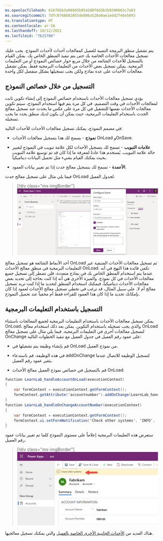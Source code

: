 ```yaml
---
ms.openlocfilehash: 616f6bb3e089d5b954280f0d3b1b9390663c7a63
ms.sourcegitcommit: 7dfc0768b02855de806a520a0ae1edd2f4de5093
ms.translationtype: HT
ms.contentlocale: ar-SA
ms.lasthandoff: 10/12/2021
ms.locfileid: "7625700"
---
```

يتم تشغيل منطق البرمجة النصية للعميل كمعالجات أحداث لأحداث النموذج. يجب عليك تسجيل معالجات الأحداث الخاصة بك حتى يتم تنفيذ المنطق الخاص بك. يمكن القيام بالتسجيل للأحداث الشائعة من خلال مربع حوار خصائص النموذج أو من التعليمات البرمجية. يمكن تسجيل بعض الأحداث من التعليمات البرمجية فقط. يمكن تشغيل معالجات الأحداث على عدة نماذج ولكن يجب تسجيلها بشكل منفصل لكل واحدة.

## <a name="registering-via-form-properties"></a>التسجيل من خلال خصائص النموذج

يؤدي تسجيل معالجات الأحداث باستخدام خصائص النموذج إلى إنشاء تكوين ثابت لمعالجات الأحداث في وقت التصميم. في كل مرة يتم فيها استخدام النموذج، سيتم تكوين معالجات الأحداث نفسها للتشغيل في كل مرة على عكس ما يحدث عند تسجيل معالج الحدث باستخدام التعليمات البرمجية، حيث يمكن أن يكون لديك منطق يحدد ما يجب تسجيله.

في مصمم النموذج، يمكنك تسجيل معالجات الأحداث للأحداث التالية:

-   **نموذج** - يسمح لك هذا بتسجيل معالجات الأحداث OnLoad وOnSave.

-   **علامات التبويب** - تسمح لك بتسجيل الأحداث لكل علامة تبويب في النموذج لتغيير حالة علامة التبويب. يُستخدم هذا عادةً لمعرفة ما إذا كان قد تم توسيع علامة التبويب بحيث يمكنك القيام بشيء مثل تحميل البيانات ديناميكياً.

-   **الأعمدة** - تسمح لك بتسجيل معالج حدث إذا تم تغيير بيانات العمود.

فيما يلي مثال على تسجيل معالج حدث OnLoad لجدول العميل.

> [!div class="mx-imgBorder"]
> [![لقطة شاشة تعرض تكوين معالج الأحداث في مصمم النموذج.](../media/configure-event.png)](../media/configure-event.png#lightbox)

أحد الأنماط الشائعة هو تسجيل معالج OnLoad ثم تسجيل معالجات الأحداث المتبقية عبر التعليمات البرمجية في منطق معالج الأحداث OnLoad. تكمن فائدة هذا النهج في أنه عندما يتم استخدام المنطق الخاص بك في نماذج متعددة، فلن تضطر إلى تسجيل جميع معالجات الأحداث في كل نموذج. والميزة الأخرى هي أنه إذا كنت بحاجة إلى تحديد بعض معالجات الأحداث ديناميكياً، فيمكنك استخدام المنطق لتحديد ما إذا كنت تريد تسجيل معالج أم لا. على سبيل المثال، قد ترغب في تخطي تسجيل معالج الأحداث لعمود إذا كان بإمكانك تحديد ما إذا كان هذا العمود للقراءة فقط أم مخفياً عند تحميل النموذج.

## <a name="registering-using-code"></a>التسجيل باستخدام التعليمات البرمجية

يمكن تسجيل معالجات الأحداث باستخدام التعليمات البرمجية لجميع المعالجات باستثناء OnLoad، والذي يجب تسجيله باستخدام التكوين. يمكن بعد ذلك استخدام معالج OnLoad لتسجيل معالجات أخرى في التعليمات البرمجية. فيما يلي مثال على تسجيل معالج OnChange على عمود رقم العميل في جدول العميل مع تنفيذ الخطوات التالية:

-   قم بإنشاء وظيفة يتم تشغيلها في OnLoad من نموذج العميل.

-   في هذه الوظيفة، قم باستدعاء addOnChange لتسجيل الوظيفة للاتصال عندما يتغير عمود رقم العميل.

-   قم بالتسجيل في خصائص نموذج العميل معالج الأحداث OnLoad.

```csharp
function LearnLab_handleAccountOnLoad(executionContext)
{  
    var formContext = executionContext.getFormContext();
    formContext.getAttribute('accountnumber').addOnChange(LearnLab_handleOnChangeAccountNumber)
}
function LearnLab_handleOnChangeAccountNumber(executionContext)
{  
    var formContext = executionContext.getFormContext();
    formContext.ui.setFormNotification('Check other systems', 'INFO', 'AcctNumber');
}
```

ستعرض هذه التعليمات البرمجية إعلاماً على مستوى النموذج كلما تم تغيير بيانات عمود رقم العميل.

> [!div class="mx-imgBorder"]
> [![لقطة شاشة تعرض إعلاماً على مستوى النموذج بعد تنفيذ منطق البرنامج النصي المخصص.](../media/notification.png)](../media/notification.png#lightbox)

هناك العديد من [الأحداث الجانبية الأخرى الخاصة بالعميل](/powerapps/developer/model-driven-apps/clientapi/reference/events/?azure-portal=true) والتي يمكنك تسجيل معالجيها.
